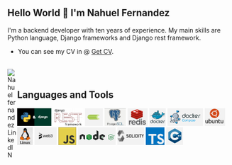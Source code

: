 ## Hello World 👋 I'm Nahuel Fernandez
I'm a backend developer with ten years of experience. My main skills are Python language, Django frameworks and Django rest framework.

- You can see my CV in @ [Get CV](https://raw.githubusercontent.com/nahu90/nahu90/main/assets/Nahuel_Fernandez_-_Software_Developer.pdf).
<br/>

<a href="https://www.linkedin.com/in/nahuel-fernandez-7b021b54/">
<img align="left" alt="Nahuel fernandez LinkedIN" width="22px" src="https://icongr.am/fontawesome/linkedin.svg?size=128&color=70c8ff" />
</a>

<br />

## Languages and Tools
<code><img height="40" src="https://raw.githubusercontent.com/nahu90/nahu90/main/assets/logos/python-and-django.png"></code>
<code><img height="40" src="https://raw.githubusercontent.com/nahu90/nahu90/main/assets/logos/django-rest-framework.png"></code>
<code><img height="40" src="https://raw.githubusercontent.com/nahu90/nahu90/main/assets/logos/celery.png"></code>
<code><img height="40" src="https://raw.githubusercontent.com/nahu90/nahu90/main/assets/logos/postgresql.png"></code>
<code><img height="40" src="https://raw.githubusercontent.com/nahu90/nahu90/main/assets/logos/redis.png"></code>
<code><img height="40" src="https://raw.githubusercontent.com/nahu90/nahu90/main/assets/logos/docker.png"></code>
<code><img height="40" src="https://raw.githubusercontent.com/nahu90/nahu90/main/assets/logos/docker-compose.png"></code>
<code><img height="40" src="https://raw.githubusercontent.com/nahu90/nahu90/main/assets/logos/ubuntu.png"></code>
<code><img height="40" src="https://raw.githubusercontent.com/nahu90/nahu90/main/assets/logos/linux.png"></code>
<code><img height="40" src="https://raw.githubusercontent.com/nahu90/nahu90/main/assets/logos/web3.png"></code>
<code><img height="40" src="https://raw.githubusercontent.com/nahu90/nahu90/main/assets/logos/js.png"></code>
<code><img height="40" src="https://raw.githubusercontent.com/nahu90/nahu90/main/assets/logos/nodejs.png"></code>
<code><img height="40" src="https://raw.githubusercontent.com/nahu90/nahu90/main/assets/logos/solidity.png"></code>
<code><img height="40" src="https://raw.githubusercontent.com/nahu90/nahu90/main/assets/logos/ts.png"></code>
<code><img height="40" src="https://raw.githubusercontent.com/nahu90/nahu90/main/assets/logos/c++.png"></code>
